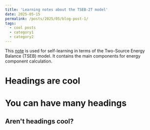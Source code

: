 ```yaml
---
title: 'Learning notes about the TSEB-2T model'
date: 2025-05-15
permalink: /posts/2025/05/blog-post-1/
tags:
  - cool posts
  - category1
  - category2
---
```


This [note](https://drive.google.com/file/d/1uOTeTV5BpLtSHfSRAwNmEfvFwldjtQsc/view?usp=drive_link) is used for self-learning in terms of the Two-Source Energy Balance (TSEB) model. It contains the main components for energy component calculation.


Headings are cool
======

You can have many headings
======

Aren't headings cool?
------